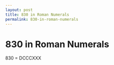 ```yaml
---
layout: post
title: 830 in Roman Numerals
permalink: 830-in-roman-numerals
---
```


# 830 in Roman Numerals

830 = DCCCXXX
